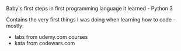 Baby's first steps in first programming language it learned - Python 3

Contains the very first things I was doing when learning how to code - mostly:
  - labs from udemy.com courses
  - kata from codewars.com
